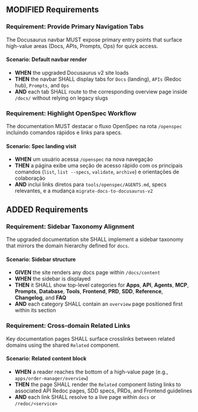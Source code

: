 ## MODIFIED Requirements

### Requirement: Provide Primary Navigation Tabs
The Docusaurus navbar MUST expose primary entry points that surface high-value areas (Docs, APIs, Prompts, Ops) for quick access.

#### Scenario: Default navbar render
- **WHEN** the upgraded Docusaurus v2 site loads
- **THEN** the navbar SHALL display tabs for `Docs` (landing), `APIs` (Redoc hub), `Prompts`, and `Ops`
- **AND** each tab SHALL route to the corresponding overview page inside `/docs/` without relying on legacy slugs

### Requirement: Highlight OpenSpec Workflow
The documentation MUST destacar o fluxo OpenSpec na rota `/openspec` incluindo comandos rápidos e links para specs.

#### Scenario: Spec landing visit
- **WHEN** um usuário acessa `/openspec` na nova navegação
- **THEN** a página exibe uma seção de acesso rápido com os principais comandos (`list`, `list --specs`, `validate`, `archive`) e orientações de colaboração
- **AND** inclui links diretos para `tools/openspec/AGENTS.md`, specs relevantes, e a mudança `migrate-docs-to-docusaurus-v2`

## ADDED Requirements

### Requirement: Sidebar Taxonomy Alignment
The upgraded documentation site SHALL implement a sidebar taxonomy that mirrors the domain hierarchy defined for `docs`.

#### Scenario: Sidebar structure
- **GIVEN** the site renders any docs page within `/docs/content`
- **WHEN** the sidebar is displayed
- **THEN** it SHALL show top-level categories for **Apps**, **API**, **Agents**, **MCP**, **Prompts**, **Database**, **Tools**, **Frontend**, **PRD**, **SDD**, **Reference**, **Changelog**, and **FAQ**
- **AND** each category SHALL contain an `overview` page positioned first within its section

### Requirement: Cross-domain Related Links
Key documentation pages SHALL surface crosslinks between related domains using the shared `Related` component.

#### Scenario: Related content block
- **WHEN** a reader reaches the bottom of a high-value page (e.g., `apps/order-manager/overview`)
- **THEN** the page SHALL render the `Related` component listing links to associated API Redoc pages, SDD specs, PRDs, and Frontend guidelines
- **AND** each link SHALL resolve to a live page within `docs` or `/redoc/<service>`
